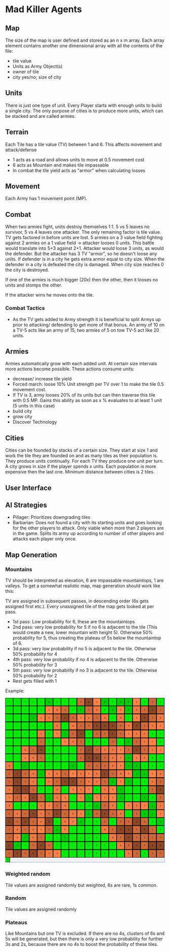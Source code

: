 # Mad Killer Agents

## Map

The size of the map is user defined and stored as an n x m array. Each array element contains another one dimensional array with all the contents of the file:

*  tile value
*  Units as Army Object(s)
*  owner of tile
*  city yes/no; size of city
	
## Units

There is just one type of unit. Every Player starts with enough units to build a single city. The only purpose of cities is to produce more units, which can be stacked and are called armies. 
	
## Terrain

Each Tile has a tile value (TV) between 1 and 6. This affects movement and attack/defense

*  1 acts as a road and allows units to move at 0.5 movement cost
*  6 acts as Mountain and makes tile impassable
*  In combat the tile yield acts as "armor" when calculating losses

## Movement

Each Army has 1 movement point (MP).

## Combat

When two armies fight, units destroy themselves 1:1. 5 vs 5 leaves no survivor, 5 vs 4 leaves one attacker. The only remaining factor is tile value. TV gets factored in before units are lost. 5 armies on a 3 value field fighting against 2 armies on a 1 value field -> attacker looses 0 units. This battle would translate into 5+3 against 2+1. Attacker would loose 3 units, as would the defender. But the attacker has 3 TV "armor", so he doesn't loose any units. If defender is in a city he gets extra armor equal to city size. When the defender in a city is defeated the city is damaged. When city size reaches 0 the city is destroyed.

If one of the armies is much bigger (20x) then the other, then it looses no units and stomps the other. 

If the attacker wins he moves onto the tile.

### Combat Tactics

* As the TV gets added to Army strength it is beneficial to split Armys up prior to attacking/ defending to get more of that bonus. An army of 10 on a TV-5 acts like an army of 15, two armies of 5 on tow TV-5 act like 20 units.

## Armies

Armies automatically grow with each added unit.
At certain size intervals more actions become possible. These actions consume units:

*  decrease/ increase tile yield
*  Forced march: loose 10% Unit strength per TV over 1 to make the tile 0.5 movement cost. 
*  If TV is 3, army looses 20% of its units but can then traverse this tile with 0.5 MP. Gains this ability as soon as x % evaluates to at least 1 unit (5 units in this case)
*  build city
*  grow city
* Discover Technology
	
## Cities

Cities can be founded by stacks of a certain size. They start at size 1 and work the tile they are founded on and as many tiles as their population is. They produce units continually. For each TV they produce one unit per turn. A city grows in size if the player spends x units. Each population is more expensive then the last one. Minimum distance between cities is 2 tiles. 

## User Interface


## AI Strategies

* Pillager: Prioritizes downgrading tiles
* Barbarian: Does not found a city with its starting units and goes looking for the other players to attack.  Only viable when more than 2 players are in the game. Splits its army up according to number of other players and attacks each player only once.

## Map Generation

### Mountains

TV should be interpreted as elevation, 6 are impassable mountaintops, 1 are valleys. To get a somewhat realistic map, map generation should work like this:

TV are assigned in subsequent passes, in descending order (6s gets assigned first etc.). Every unassigned tile of the map gets looked at per pass.
* 1st pass: Low probability for 6, these are the mountaintops
* 2nd pass: very low probability for 5 if no 6 is adjacent to the tile (This would create a new, lower mountain with height 5). Otherwise 50% probability for 5, thus creating the plateau of 5s below the mountaintop of 6.
* 3d pass: very low probability if no 5 is adjacent to the tile. Otherwise 50% probability for 4 
* 4th pass: very low probability if no 4 is adjacent to the tile. Otherwise 50% probability for 3
* 5th pass: very low probability if no 3 is adjacent to the tile. Otherwise 50% probability for 2
* Rest gets filled with 1

Example:

![Map](src/ExampleMap/ExampleMap.png?raw=true)



### Weighted random

Tile values are assigned randomly but weighted, 6s are rare, 1s common. 

### Random

Tile values are assigned randomly

### Plateaus

Like Mountains but one TV is excluded. If there are no 4s, clusters of 6s and 5s will be generated, but then there is only a very low probability for further 3s and 2s, because there are no 4s to boost the probability of these tiles. 





 










	